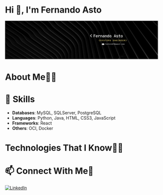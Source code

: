 # Hi 👋, I'm Fernando Asto

![Banner](https://github.com/FernandoAsto04/FernandoAsto04/blob/main/Banner.jpg)

# About Me🙋‍♂️

# 🔧 Skills
- **Databases**: MySQL, SQLServer, PostgreSQL
- **Languages**: Python, Java, HTML, CSS3, JavaScript
- **Frameworks**: React
- **Others**: OCI, Docker

# Technologies That I Know👨‍💻



# 📫 Connect With Me🤝
[![LinkedIn](https://img.shields.io/badge/-LinkedIn-blue?style=for-the-badge&logo=linkedin)](https://www.linkedin.com/in/fasto/)

<!---
FernandoAsto04/FernandoAsto04 is a ✨ special ✨ repository because its `README.md` (this file) appears on your GitHub profile.
You can click the Preview link to take a look at your changes.
--->
